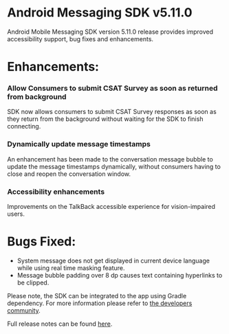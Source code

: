 # Android Messaging SDK v5.11.0

Android Mobile Messaging SDK version 5.11.0 release provides improved accessibility support, bug fixes and enhancements.


# Enhancements:
### Allow Consumers to submit CSAT Survey as soon as returned from background
SDK now allows consumers to submit CSAT Survey responses as soon as they return from the background without waiting for the SDK to finish connecting.

### Dynamically update message timestamps
An enhancement has been made to the conversation message bubble to update the message timestamps dynamically, without consumers having to close and reopen the conversation window.

### Accessibility enhancements
Improvements on the TalkBack accessible experience for vision-impaired users.

# Bugs Fixed:
- System message does not get displayed in current device language while using real time masking feature.
- Message bubble padding over 8 dp causes text containing hyperlinks to be clipped.


Please note, the SDK can be integrated to the app using Gradle dependency. For more information please refer to [the developers community](https://developers.liveperson.com/android-quickstart.html).

Full release notes can be found [here](https://developers.liveperson.com/mobile-app-messaging-sdk-for-android-latest-release-notes.html).
